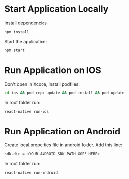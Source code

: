 # Start Application Locally

Install dependencies

```bash
npm install
```

Start the application:

```bash
npm start
```

# Run Application on IOS

Don't open in Xcode, install podfiles:

```bash
cd ios && pod repo update && pod install && pod update
```

In root folder run:

```bash
react-native run-ios
```

# Run Application on Android

Create local.properties file in android folder. Add this line:

```bash
sdk.dir = <YOUR_ANDROID_SDK_PATH_GOES_HERE>
```

In root folder run:

```bash
react-native run-android
```
